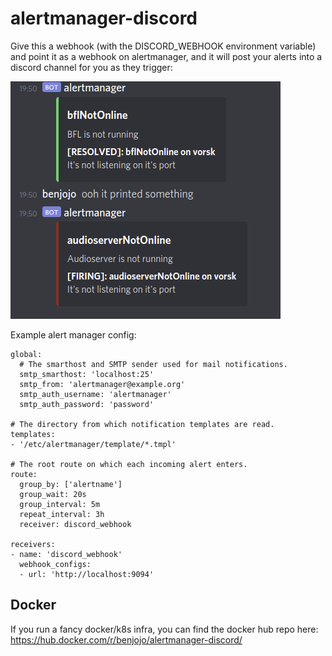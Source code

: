 alertmanager-discord
===

Give this a webhook (with the DISCORD_WEBHOOK environment variable) and point it as a webhook on alertmanager, and it will post your alerts into a discord channel for you as they trigger:

![](/.github/demo.png)

Example alert manager config:

```
global:
  # The smarthost and SMTP sender used for mail notifications.
  smtp_smarthost: 'localhost:25'
  smtp_from: 'alertmanager@example.org'
  smtp_auth_username: 'alertmanager'
  smtp_auth_password: 'password'

# The directory from which notification templates are read.
templates: 
- '/etc/alertmanager/template/*.tmpl'

# The root route on which each incoming alert enters.
route:
  group_by: ['alertname']
  group_wait: 20s
  group_interval: 5m
  repeat_interval: 3h 
  receiver: discord_webhook

receivers:
- name: 'discord_webhook'
  webhook_configs:
  - url: 'http://localhost:9094'
```

## Docker

If you run a fancy docker/k8s infra, you can find the docker hub repo here: https://hub.docker.com/r/benjojo/alertmanager-discord/

